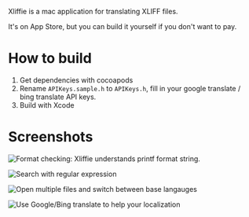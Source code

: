 Xliffie is a mac application for translating XLIFF files.

It's on App Store, but you can build it yourself if you don't want to pay.

# How to build

1. Get dependencies with cocoapods
2. Rename `APIKeys.sample.h` to `APIKeys.h`, fill in your google translate / bing translate API keys.
3. Build with Xcode

# Screenshots

![Format checking: Xliffie understands printf format string.](https://b123400.net/xliffie/screenshot2.png)

![Search with regular expression](https://b123400.net/xliffie/screenshot3.png)

![Open multiple files and switch between base langauges](https://b123400.net/xliffie/screenshot5.png)

![Use Google/Bing translate to help your localization](https://b123400.net/xliffie/screenshot4.png)
